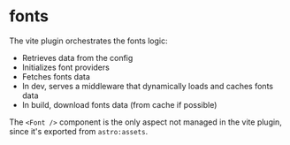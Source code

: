 # fonts

The vite plugin orchestrates the fonts logic:

- Retrieves data from the config
- Initializes font providers
- Fetches fonts data
- In dev, serves a middleware that dynamically loads and caches fonts data
- In build, download fonts data (from cache if possible)

The `<Font />` component is the only aspect not managed in the vite plugin, since it's exported from `astro:assets`.
